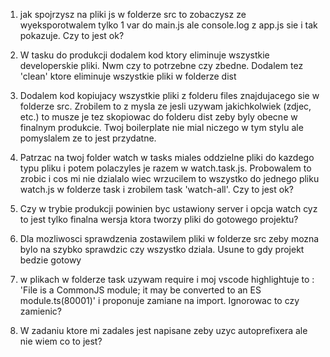 1. jak spojrzysz na pliki js w folderze src to zobaczysz ze wyeksporotwalem tylko 1 var do main.js ale console.log z app.js sie i tak pokazuje. Czy to jest ok?

2. W tasku do produkcji dodalem kod ktory eliminuje wszystkie developerskie pliki. Nwm czy to potrzebne czy zbedne. Dodalem tez 'clean' ktore eliminuje wszystkie pliki w folderze dist

3. Dodalem kod kopiujacy wszystkie pliki z folderu files znajdujacego sie w folderze src. Zrobilem to z mysla ze jesli uzywam jakichkolwiek (zdjec, etc.) to musze je tez skopiowac do folderu dist zeby byly obecne w finalnym produkcie. Twoj boilerplate nie mial niczego w tym stylu ale pomyslalem ze to jest przydatne. 

4. Patrzac na twoj folder watch w tasks miales oddzielne pliki do kazdego typu pliku i potem polaczyles je razem w watch.task.js. Probowalem to zrobic i cos mi nie dzialalo wiec wrzucilem to wszystko do jednego pliku watch.js w folderze task i zrobilem task 'watch-all'. Czy to jest ok?

5. Czy w trybie produkcji powinien byc ustawiony server i opcja watch cyz to jest tylko finalna wersja ktora tworzy pliki do gotowego projektu?

6. Dla mozliwosci sprawdzenia zostawilem pliki w folderze src zeby mozna bylo na szybko sprawdzic czy wszystko dziala. Usune to gdy projekt bedzie gotowy

7. w plikach w folderze task uzywam require i moj vscode highlightuje to : 'File is a CommonJS module; it may be converted to an ES module.ts(80001)' i proponuje zamiane na import. Ignorowac to czy zamienic?

8. W zadaniu ktore mi zadales jest napisane zeby uzyc autoprefixera ale nie wiem co to jest?
